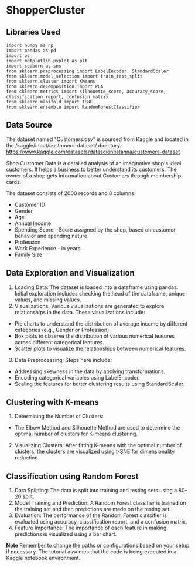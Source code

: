 # ShopperCluster

## Libraries Used
```
import numpy as np
import pandas as pd
import os
import matplotlib.pyplot as plt
import seaborn as sns
from sklearn.preprocessing import LabelEncoder, StandardScaler
from sklearn.model_selection import train_test_split
from sklearn.cluster import KMeans
from sklearn.decomposition import PCA
from sklearn.metrics import silhouette_score, accuracy_score, classification_report, confusion_matrix
from sklearn.manifold import TSNE
from sklearn.ensemble import RandomForestClassifier
```
## Data Source
The dataset named "Customers.csv" is sourced from Kaggle and located in the /kaggle/input/customers-dataset/ directory.
https://www.kaggle.com/datasets/datascientistanna/customers-dataset

Shop Customer Data is a detailed analysis of an imaginative shop's ideal customers. It helps a business to better understand its customers. The owner of a shop gets information about Customers through membership cards.

The dataset consists of 2000 records and 8 columns:

* Customer ID
* Gender
* Age
* Annual Income
* Spending Score - Score assigned by the shop, based on customer behavior and spending nature
* Profession
* Work Experience - in years
* Family Size

## Data Exploration and Visualization
1. Loading Data: The dataset is loaded into a dataframe using pandas. Initial exploration includes checking the head of the dataframe, unique values, and missing values.
2. Visualizations: Various visualizations are generated to explore relationships in the data. These visualizations include:
* Pie charts to understand the distribution of average income by different categories (e.g., Gender or Profession).
* Box plots to observe the distribution of various numerical features across different categorical features.
* Scatter plots to visualize the relationships between numerical features.
3. Data Preprocessing: Steps here include:
* Addressing skewness in the data by applying transformations.
* Encoding categorical variables using LabelEncoder.
* Scaling the features for better clustering results using StandardScaler.

## Clustering with K-means
1. Determining the Number of Clusters:
* The Elbow Method and Silhouette Method are used to determine the optimal number of clusters for K-means clustering.
2. Visualizing Clusters: After fitting K-means with the optimal number of clusters, the clusters are visualized using t-SNE for dimensionality reduction.

## Classification using Random Forest
1. Data Splitting: The data is split into training and testing sets using a 80-20 split.
2. Model Training and Prediction: A Random Forest classifier is trained on the training set and then predictions are made on the testing set.
3. Evaluation: The performance of the Random Forest classifier is evaluated using accuracy, classification report, and a confusion matrix.
4. Feature Importance: The importance of each feature in making predictions is visualized using a bar chart.

**Note**
Remember to change the paths or configurations based on your setup if necessary. The tutorial assumes that the code is being executed in a Kaggle notebook environment.
